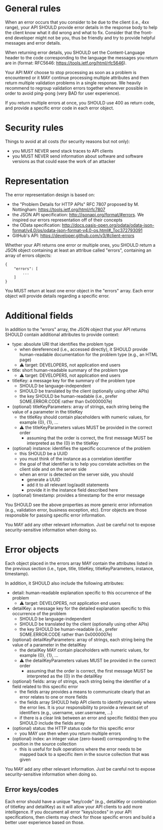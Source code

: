 # General rules
When an error occurs that you consider to be due to the client (i.e., 4xx range), your API SHOULD provide error details in the response body to help the client know what it did wrong and what to fix. Consider that the front-end developer might not be you, thus be friendly and try to provide helpful messages and error details.

When returning error details, you SHOULD set the Content-Language header to the code corresponding to the language the messages you return are in (format: RFC5646: https://tools.ietf.org/html/rfc5646).

Your API MAY choose to stop processing as soon as a problem is encountered or it MAY continue processing multiple attributes and then return multiple validation problems in a single response. We heavily recommend to regroup validation errors together whenever possible in order to avoid ping-pong (very BAD for user experience).

If you return multiple errors at once, you SHOULD use 400 as return code, and provide a specific error code in each error object.

# Security rules
Things to avoid at all costs (for security reasons but not only):
* you MUST NEVER send stack traces to API clients
* you MUST NEVER send information about software and software versions as that could ease the work of an attacker

# Representation
The error representation design is based on:
  * the "Problem Details for HTTP APIs" RFC 7807 proposed by M. Nottingham: https://tools.ietf.org/html/rfc7807
  * the JSON API specification: http://jsonapi.org/format/#errors. We inspired our errors representation off of their concepts
  * the OData specification: http://docs.oasis-open.org/odata/odata-json-format/v4.0/os/odata-json-format-v4.0-os.html#_Toc372793091
  * GitHub's API: https://developer.github.com/v3/#client-errors

Whether your API returns one error or multiple ones, you SHOULD return a JSON object containing at least an attribue called "errors", containing an array of errors objects:

```
{
    "errors": [
        ...
    ]
}
```

You MUST return at least one error object in the "errors" array. Each error object will provide details regarding a specific error.

# Additional fields
In addition to the "errors" array, the JSON object that your API returns SHOULD contain additional attributes to provide context:
* type: absolute URI that identifies the problem type
  * when dereferenced (i.e., accessed directly), it SHOULD provide human-readable documentation for the problem type (e.g., an HTML page)
  * ⚠️ target: DEVELOPERS, not application end users
* title: short human-readable summary of the problem type
  * ⚠️ target: DEVELOPERS, not application end users
* titleKey: a message key for the summary of the problem type
  * SHOULD be language-independent
  * SHOULD be translated by the client (optionally using other APIs)
  * the key SHOULD be human-readable (i.e., prefer SOME.ERROR.CODE rather than 0x0000007e)
* (optional) titleKeyParameters: array of strings, each string being the value of a parameter in the titleKey
  * the titleKey should contain placeholders with numeric values, for example {0}, {1}, ... 
  * ⚠️ the titleKeyParameters values MUST be provided in the correct order
    * assuming that the order is correct, the first message MUST be interpreted as the {0} in the titleKey
* (optional) instance: identifies the specific occurrence of the problem
  * this SHOULD be a UUID
  * you must think of the instance as a correlation identifier
  * the goal of that identifier is to help you correlate activities on the client side and on the server side
  * when an error is detected on the server side, you should
    * generate a UUID
    * add it to all relevant log/audit statements
    * provide it in the instance field described here
* (optional) timestamp: provides a timestamp for the error message

You SHOULD see the above properties as more generic error information (e.g., validation error, business exception, etc). Error objects are those responsible for passing specific error information.

You MAY add any other relevant information. Just be careful not to expose security-sensitive information when doing so.

# Error objects
Each object placed in the errors array MAY contain the attributes listed in the previous section (i.e., type, title, titleKey, titleKeyParameters, instance, timestamp).

In addition, it SHOULD also include the following attributes:
* detail: human-readable explanation specific to this occurrence of the problem
  * ⚠️ target: DEVELOPERS, not application end users
* detailKey: a message key for the detailed explanation specific to this occurrence of the problem
  * SHOULD be language-independent
  * SHOULD be translated by the client (optionally using other APIs)
  * the key SHOULD be human-readable (i.e., prefer SOME.ERROR.CODE rather than 0x0000007e)
* (optional) detailKeyParameters: array of strings, each string being the value of a parameter in the detailKey
  * the detailKey MAY contain placeholders with numeric values, for example {0}, {1}, ...  
  * ⚠️ the detailKeyParameters values MUST be provided in the correct order
    * assuming that the order is correct, the first message MUST be interpreted as the {0} in the detailKey
* (optional) fields: array of strings, each string being the identifier of a field related to this specific error
  * the fields array provides a means to communicate clearly that an error relates to one or more fields
  * the fields array SHOULD help API clients to identify precisely where the error lies. It is your responsibility to provide a relevant set of identifiers (e.g., username, user.username, ...)
  * if there is a clear link between an error and specific field(s) then you SHOULD include the fields array
* (optional) status: the HTTP status code for this specific error
  * you MAY use then when you return multiple errors
* (optional) index: an integer value (zero-based) corresponding to the position in the source collection
  * this is useful for bulk operations where the error needs to be mapped back to a specific item in the source collection that was given

You MAY add any other relevant information. Just be careful not to expose security-sensitive information when doing so.

## Error keys/codes
Each error should have a unique "key/code" (e.g., detailKey or combination of titleKey and detailKey) as it will allow your API clients to add more intelligence. If you document all error "keys/codes" in your API specifications, then clients may check for those specific errors and build a better user experience based on those.
